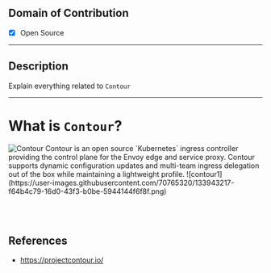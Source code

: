 ## Domain of Contribution
- [x] Open Source
<hr/>

## Description
Explain everything related to `Contour`
<hr/>

# What is `Contour`?
<img src="https://d33wubrfki0l68.cloudfront.net/b92d8706535e6f2b71f90645fe9ab7b418fb8ca8/ea52e/img/contour.svg" alt="Contour">
Contour is an open source `Kubernetes` ingress controller providing the control plane for the Envoy edge and service proxy. Contour supports dynamic configuration updates and multi-team ingress delegation out of the box while maintaining a lightweight profile.
![contour1](https://user-images.githubusercontent.com/70765320/133943217-f64b4c79-16d0-43f3-b0be-5944144f6f8f.png)

<br/><br/>
## References
* https://projectcontour.io/
